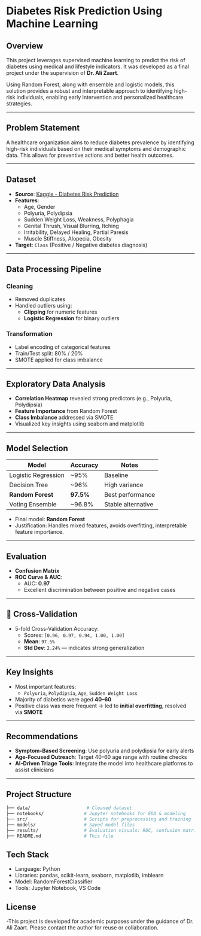 # Diabetes Risk Prediction Using Machine Learning

## Overview

This project leverages supervised machine learning to predict the risk of diabetes using medical and lifestyle indicators. It was developed as a final project under the supervision of **Dr. Ali Zaart**.

Using Random Forest, along with ensemble and logistic models, this solution provides a robust and interpretable approach to identifying high-risk individuals, enabling early intervention and personalized healthcare strategies.

---

##  Problem Statement

A healthcare organization aims to reduce diabetes prevalence by identifying high-risk individuals based on their medical symptoms and demographic data. This allows for preventive actions and better health outcomes.

---

##  Dataset

- **Source**: [Kaggle - Diabetes Risk Prediction](https://www.kaggle.com/datasets/rcratos/diabetes-risk-prediction/data)
- **Features**:  
  - Age, Gender  
  - Polyuria, Polydipsia  
  - Sudden Weight Loss, Weakness, Polyphagia  
  - Genital Thrush, Visual Blurring, Itching  
  - Irritability, Delayed Healing, Partial Paresis  
  - Muscle Stiffness, Alopecia, Obesity  
- **Target**: `Class` (Positive / Negative diabetes diagnosis)

---

##  Data Processing Pipeline

###  Cleaning
- Removed duplicates
- Handled outliers using:
  - **Clipping** for numeric features
  - **Logistic Regression** for binary outliers

###  Transformation
- Label encoding of categorical features
- Train/Test split: 80% / 20%
- SMOTE applied for class imbalance

---

##  Exploratory Data Analysis

- **Correlation Heatmap** revealed strong predictors (e.g., Polyuria, Polydipsia)
- **Feature Importance** from Random Forest
- **Class Imbalance** addressed via SMOTE
- Visualized key insights using seaborn and matplotlib

---

##  Model Selection

| Model                | Accuracy | Notes |
|----------------------|----------|-------|
| Logistic Regression  | ~95%     | Baseline |
| Decision Tree        | ~96%     | High variance |
| **Random Forest**    | **97.5%**| Best performance |
| Voting Ensemble      | ~96.8%   | Stable alternative |

- Final model: **Random Forest**
- Justification: Handles mixed features, avoids overfitting, interpretable feature importance.

---

##  Evaluation

- **Confusion Matrix**
- **ROC Curve & AUC**:  
  - AUC: **0.97**  
  - Excellent discrimination between positive and negative cases

---

## 🧪 Cross-Validation

- 5-fold Cross-Validation Accuracy:  
  - Scores: `[0.96, 0.97, 0.94, 1.00, 1.00]`
  - **Mean**: `97.5%`  
  - **Std Dev**: `2.24%` — indicates strong generalization

---

##  Key Insights

- Most important features:
  - `Polyuria`, `Polydipsia`, `Age`, `Sudden Weight Loss`
- Majority of diabetics were aged **40–60**
- Positive class was more frequent → led to **initial overfitting**, resolved via **SMOTE**

---

##  Recommendations

- **Symptom-Based Screening**: Use polyuria and polydipsia for early alerts
- **Age-Focused Outreach**: Target 40–60 age range with routine checks
- **AI-Driven Triage Tools**: Integrate the model into healthcare platforms to assist clinicians

---

##  Project Structure

```bash
├── data/                     # Cleaned dataset
├── notebooks/               # Jupyter notebooks for EDA & modeling
├── src/                     # Scripts for preprocessing and training
├── models/                  # Saved model files
├── results/                 # Evaluation visuals: ROC, confusion matrix
├── README.md                # This file
```

## Tech Stack

- Language: Python
- Libraries: pandas, scikit-learn, seaborn, matplotlib, imblearn
- Model: RandomForestClassifier
- Tools: Jupyter Notebook, VS Code

## License

-This project is developed for academic purposes under the guidance of Dr. Ali Zaart. Please contact the author for reuse or collaboration.
